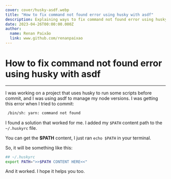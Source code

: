```yaml
---
cover: cover/husky-asdf.webp
title: "How to fix command not found error using husky with asdf"
description: Explaining ways to fix command not found error using husky with asdf - Webstorm problem
date: 2023-04-26T00:00:00.000Z
author:
  name: Renan Paixão
  link: www.github.com/renanpaixao
---
```


# How to fix command not found error using husky with asdf

---

I was working on a project that uses husky to run some scripts before commit, and I was using asdf to manage my node
versions. I was getting this error when I tried to commit:

```bash
 /bin/sh: yarn: command not found
 ```

I found a solution that worked for me. I added my `$PATH` content path to the `~/.huskyrc` file.

You can get the **$PATH** content, I just ran `echo $PATH` in your terminal.

So, it will be something like this:

```bash
## ~/.huskyrc
export PATH=">>$PATH CONTENT HERE<<"
```

And it worked. I hope it helps you too.
